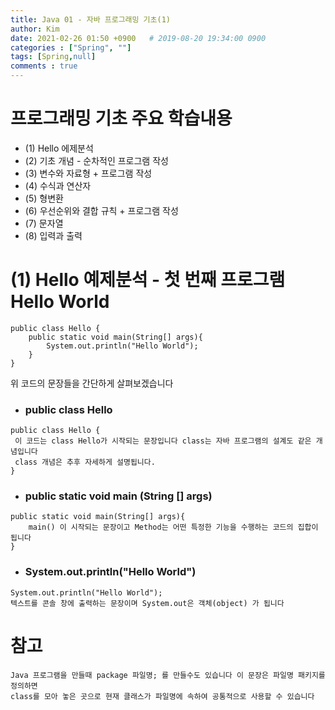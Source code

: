 ```yaml
---
title: Java 01 - 자바 프로그래밍 기초(1)
author: Kim
date: 2021-02-26 01:50 +0900   # 2019-08-20 19:34:00 0900
categories : ["Spring", ""]
tags: [Spring,null]
comments : true
---
```


# 프로그래밍 기초 주요 학습내용

* (1) Hello 에제분석
* (2) 기초 개념 - 순차적인 프로그램 작성
* (3) 변수와 자료형 + 프로그램 작성
* (4) 수식과 연산자
* (5) 형변환
* (6) 우선순위와 결합 규칙 + 프로그램 작성
* (7) 문자열
* (8) 입력과 출력


# (1) Hello 예제분석 - 첫 번째 프로그램 Hello World

```
public class Hello {
    public static void main(String[] args){
        System.out.println("Hello World");
    }
}
```
위 코드의 문장들을 간단하게 살펴보겠습니다 <br>

* ### public class Hello

```
public class Hello {
 이 코드는 class Hello가 시작되는 문장입니다 class는 자바 프로그램의 설계도 같은 개념입니다
 class 개념은 추후 자세하게 설명됩니다.
}
```
* ### public static void main (String [] args)

```
public static void main(String[] args){
    main() 이 시작되는 문장이고 Method는 어떤 특정한 기능을 수행하는 코드의 집합이 됩니다
}
```

* ### System.out.println("Hello World")

```
System.out.println("Hello World");
텍스트를 콘솔 창에 출력하는 문장이며 System.out은 객체(object) 가 됩니다
```

# 참고

```
Java 프로그램을 만들때 package 파일명; 를 만들수도 있습니다 이 문장은 파일명 패키지를 정의하면
class를 모아 놓은 곳으로 현재 클래스가 파일명에 속하여 공통적으로 사용할 수 있습니다
```